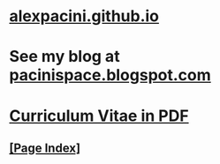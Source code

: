# [alexpacini.github.io](https://alexpacini.github.io)

# See my blog at [pacinispace.blogspot.com](https://pacinispace.blogspot.com)

# [Curriculum Vitae in PDF](https://www.dropbox.com/s/abpx7plqt3xjgjo/cv_AlexPacini.pdf?raw=1)

## [**[Page Index]**](./fileIndex.html)
